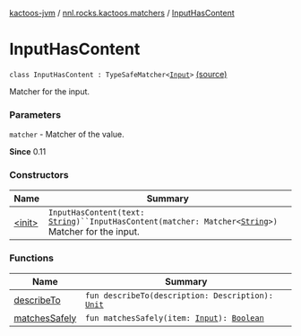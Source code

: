 [kactoos-jvm](../../index.md) / [nnl.rocks.kactoos.matchers](../index.md) / [InputHasContent](./index.md)

# InputHasContent

`class InputHasContent : TypeSafeMatcher<`[`Input`](../../nnl.rocks.kactoos/-input/index.md)`>` [(source)](https://github.com/neonailol/kactoos/blob/master/kactoos-jvm/src/main/kotlin/nnl/rocks/kactoos/matchers/InputHasContent.kt#L20)

Matcher for the input.

### Parameters

`matcher` - Matcher of the value.

**Since**
0.11

### Constructors

| Name | Summary |
|---|---|
| [&lt;init&gt;](-init-.md) | `InputHasContent(text: `[`String`](https://kotlinlang.org/api/latest/jvm/stdlib/kotlin/-string/index.html)`)``InputHasContent(matcher: Matcher<`[`String`](https://kotlinlang.org/api/latest/jvm/stdlib/kotlin/-string/index.html)`>)`<br>Matcher for the input. |

### Functions

| Name | Summary |
|---|---|
| [describeTo](describe-to.md) | `fun describeTo(description: Description): `[`Unit`](https://kotlinlang.org/api/latest/jvm/stdlib/kotlin/-unit/index.html) |
| [matchesSafely](matches-safely.md) | `fun matchesSafely(item: `[`Input`](../../nnl.rocks.kactoos/-input/index.md)`): `[`Boolean`](https://kotlinlang.org/api/latest/jvm/stdlib/kotlin/-boolean/index.html) |
